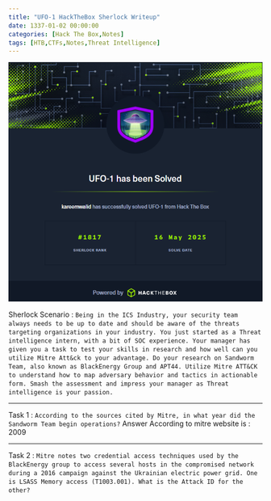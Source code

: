 ```yaml
---
title: "UFO-1 HackTheBox Sherlock Writeup"
date: 1337-01-02 00:00:00 
categories: [Hack The Box,Notes]
tags: [HTB,CTFs,Notes,Threat Intelligence]
---
```


![alt text](image.png)

Sherlock Scenario :
`
Being in the ICS Industry, your security team always needs to be up to date and should be aware of the threats targeting organizations in your industry. You just started as a Threat intelligence intern, with a bit of SOC experience. Your manager has given you a task to test your skills in research and how well can you utilize Mitre Att&ck to your advantage. Do your research on Sandworm Team, also known as BlackEnergy Group and APT44. Utilize Mitre ATT&CK to understand how to map adversary behavior and tactics in actionable form. Smash the assessment and impress your manager as Threat intelligence is your passion.
`

-------------------
Task 1 :
`According to the sources cited by Mitre, in what year did the Sandworm Team begin operations?`
Answer According to mitre website is : 2009

------
Task 2 :
`Mitre notes two credential access techniques used by the BlackEnergy group to access several hosts in the compromised network during a 2016 campaign against the Ukrainian electric power grid. One is LSASS Memory access (T1003.001). What is the Attack ID for the other?`
